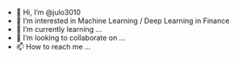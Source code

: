 - 👋 Hi, I’m @julo3010
- 👀 I’m interested in Machine Learning / Deep Learning in Finance 
- 🌱 I’m currently learning ...
- 💞️ I’m looking to collaborate on ...
- 📫 How to reach me ...

<!---
julo3010/julo3010 is a ✨ special ✨ repository because its `README.md` (this file) appears on your GitHub profile.
You can click the Preview link to take a look at your changes.
--->
